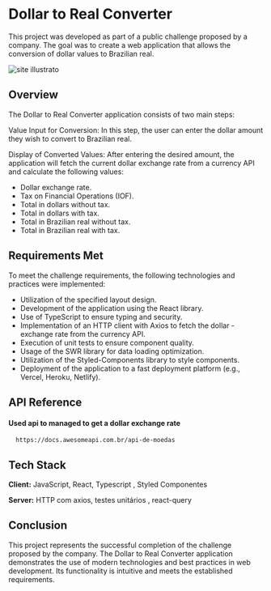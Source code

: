 # Dollar to Real Converter

This project was developed as part of a public challenge proposed by a company. The goal was to create a web application that allows the conversion of dollar values to Brazilian real.

![site illustrato](https://tinypic.host/images/2023/11/05/mobile-3.png)


## Overview
The Dollar to Real Converter application consists of two main steps:

Value Input for Conversion: In this step, the user can enter the dollar amount they wish to convert to Brazilian real.

 Display of Converted Values: After entering the desired amount, the application will fetch the current dollar exchange rate from a currency API and calculate the following values:

- Dollar exchange rate.
- Tax on Financial Operations (IOF).
- Total in dollars without tax.
- Total in dollars with tax.
- Total in Brazilian real without tax.
- Total in Brazilian real with tax.


## Requirements Met
To meet the challenge requirements, the following technologies and practices were implemented:

- Utilization of the specified layout design.
- Development of the application using the React library.
- Use of TypeScript to ensure typing and security.
- Implementation of an HTTP client with Axios to fetch the dollar - exchange rate from the currency API.
- Execution of unit tests to ensure component quality.
- Usage of the SWR library for data loading optimization.
- Utilization of the Styled-Components library to style components.
- Deployment of the application to a fast deployment platform (e.g., Vercel, Heroku, Netlify).


## API Reference

#### Used api to managed to get a dollar exchange rate

```http
  https://docs.awesomeapi.com.br/api-de-moedas
```


## Tech Stack

**Client:** JavaScript, React, Typescript , Styled Componentes

**Server:** HTTP com axios, testes unitários , react-query


## Conclusion

This project represents the successful completion of the challenge proposed by the company. The Dollar to Real Converter application demonstrates the use of modern technologies and best practices in web development. Its functionality is intuitive and meets the established requirements.

